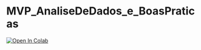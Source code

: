 # MVP_AnaliseDeDados_e_BoasPraticas
[![Open In Colab](https://colab.research.google.com/assets/colab-badge.svg)](https://colab.research.google.com/github/Danielbalthazar/MVP_AnaliseDeDados_e_BoasPraticas/blob/main/MVP_AnáliseDeDados_e_BoasPráticas.ipynb)
